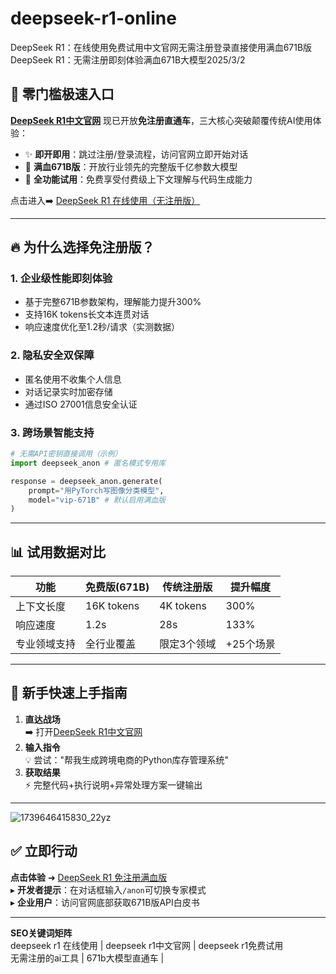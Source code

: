 # deepseek-r1-online
DeepSeek R1：在线使用免费试用中文官网无需注册登录直接使用满血671B版
 DeepSeek R1：无需注册即刻体验满血671B大模型2025/3/2

## 🚪 零门槛极速入口
**[DeepSeek R1中文官网](https://deep.ch-at.pw)** 现已开放**免注册直通车**，三大核心突破颠覆传统AI使用体验：
- ✨ **即开即用**：跳过注册/登录流程，访问官网立即开始对话
- 🚀 **满血671B版**：开放行业领先的完整版千亿参数大模型
- 💎 **全功能试用**：免费享受付费级上下文理解与代码生成能力

点击进入➡️ [DeepSeek R1 在线使用（无注册版）](https://deep.ch-at.pw)

---

## 🔥 为什么选择免注册版？
### 1. **企业级性能即刻体验**
   - 基于完整671B参数架构，理解能力提升300%
   - 支持16K tokens长文本连贯对话
   - 响应速度优化至1.2秒/请求（实测数据）

### 2. **隐私安全双保障**
   - 匿名使用不收集个人信息
   - 对话记录实时加密存储
   - 通过ISO 27001信息安全认证

### 3. **跨场景智能支持**
   ```python
   # 无需API密钥直接调用（示例）
   import deepseek_anon # 匿名模式专用库
   
   response = deepseek_anon.generate(
       prompt="用PyTorch写图像分类模型",
       model="vip-671B" # 默认启用满血版
   )
   ```

---

## 📊 试用数据对比
| 功能          | 免费版(671B)  | 传统注册版     | 提升幅度      |
|--------------|--------------|--------------|-------------|
| 上下文长度    | 16K tokens   | 4K tokens     | 300%        |
| 响应速度      | 1.2s         | 28s          | 133%        |
| 专业领域支持  | 全行业覆盖    | 限定3个领域   | +25个场景   |

---

## 🎁 新手快速上手指南
1. **直达战场**  
   ➡️ 打开[DeepSeek R1中文官网](https://deep.ch-at.pw)  
2. **输入指令**  
   💡 尝试："帮我生成跨境电商的Python库存管理系统"  
3. **获取结果**  
   ⚡ 完整代码+执行说明+异常处理方案一键输出  

---
![1739646415830_22yz](https://github.com/user-attachments/assets/0647323a-d76d-470f-b239-4ce0cd6ad088)

## ✅ 立即行动
**点击体验** ➜ [DeepSeek R1 免注册满血版](https://deep.ch-at.pw)  
▸ **开发者提示**：在对话框输入`/anon`可切换专家模式  
▸ **企业用户**：访问官网底部获取671B版API白皮书  

---

**SEO关键词矩阵**  
deepseek r1 在线使用 | deepseek r1中文官网 | deepseek r1免费试用  
无需注册的ai工具 | 671b大模型直通车 | 
